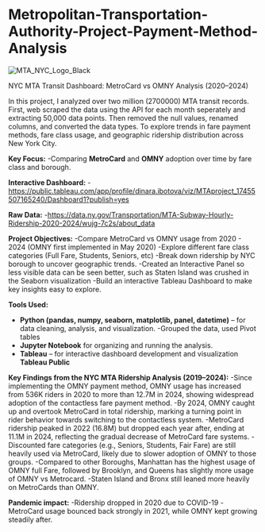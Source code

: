 # Metropolitan-Transportation-Authority-Project-Payment-Method-Analysis
![MTA_NYC_Logo_Black](https://github.com/user-attachments/assets/91752e2f-6eae-4ac9-b145-9b42c74c031f)

NYC MTA Transit Dashboard: MetroCard vs OMNY Analysis (2020–2024)

In this project, I analyzed over two million (2700000) MTA transit records. First, web scraped the data using the API for each month seperately and extracting 50,000 data points. Then removed the null values, renamed columns, and converted the data types. 
To explore trends in fare payment methods, fare class usage, and geographic ridership distribution across New York City.

**Key Focus:**
-Comparing **MetroCard** and **OMNY** adoption over time by fare class and borough.

**Interactive Dashboard:**
-https://public.tableau.com/app/profile/dinara.ibotova/viz/MTAproject_17455507165240/Dashboard1?publish=yes

**Raw Data:**
-https://data.ny.gov/Transportation/MTA-Subway-Hourly-Ridership-2020-2024/wujg-7c2s/about_data

**Project Objectives:**
-Compare MetroCard vs OMNY usage from 2020 - 2024 (OMNY first implemented in May 2020)
-Explore different fare class categories (Full Fare, Students, Seniors, etc)
-Break down ridership by NYC borough to uncover geographic trends.
-Created an Interactive Panel so less visible data can be seen better, such as Staten Island was crushed in the Seaborn visualization
-Build an interactive Tableau Dashboard to make key insights easy to explore.

**Tools Used:**
- **Python (pandas, numpy, seaborn, matplotlib, panel, datetime)** – for data cleaning, analysis, and visualization.
   -Grouped the data, used Pivot tables
- **Jupyter Notebook** for organizing and running the analysis.
- **Tableau** – for interactive dashboard development and visualization **Tableau Public**

**Key Findings from the NYC MTA Ridership Analysis (2019–2024):**
-Since implementing the OMNY payment method, OMNY usage has increased from 536K riders in 2020 to more than 12.7M in 2024, showing widespread adoption of the contactless fare payment method.
-By 2024, OMNY caught up and overtook MetroCard in total ridership, marking a turning point in rider behavior towards switching to the contactless system.
-MetroCard ridership peaked in 2022 (16.8M) but dropped each year after, ending at 11.1M in 2024, reflecting the gradual decrease of MetroCard fare systems.
-Discounted fare categories (e.g., Seniors, Students, Fair Fare) are still heavily used via MetroCard, likely due to slower adoption of OMNY to those groups.
-Compared to other Boroughs, Manhattan has the highest usage of OMNY full Fare, followed by Brooklyn, and Queens has slightly more usage of OMNY vs Metrocard.
-Staten Island and Bronx still leaned more heavily on MetroCards than OMNY.

**Pandemic impact:**
-Ridership dropped in 2020 due to COVID-19
-MetroCard usage bounced back strongly in 2021, while OMNY kept growing steadily after.
